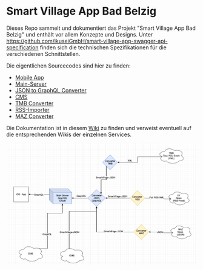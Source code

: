 # Smart Village App Bad Belzig

Dieses Repo sammelt und dokumentiert das Projekt "Smart Village App Bad Belzig" und enthält vor allem Konzepte und Designs. Unter https://github.com/ikuseiGmbH/smart-village-app-swagger-api-specification finden sich die technischen Spezifikationen für die verschiedenen Schnittstellen.

Die eigentlichen Sourcecodes sind hier zu finden: 
- [Mobile App](https://github.com/ikuseiGmbH/smart-village-app-app)
- [Main-Server](https://github.com/ikuseiGmbH/smart-village-app-mainserver)
- [JSON to GraphQL Converter](https://github.com/ikuseiGmbH/smart-village-app-converter-json2graphql)
- [CMS](https://github.com/ikuseiGmbH/smart-village-api-cms)
- [TMB Converter](https://github.com/ikuseiGmbH/smart-village-app-converter-xml2json)
- [RSS-Importer](https://github.com/ikuseiGmbH/smart-village-app-rss-importer)
- [MAZ Converter](https://github.com/ikuseiGmbH/smart-village-app-maz-converter)

Die Dokumentation ist in diesem [Wiki](https://github.com/ikuseiGmbH/smart-village-app/wiki) zu finden und verweist eventuell auf die entsprechenden Wikis der einzelnen Services.

![Services](image.png)
